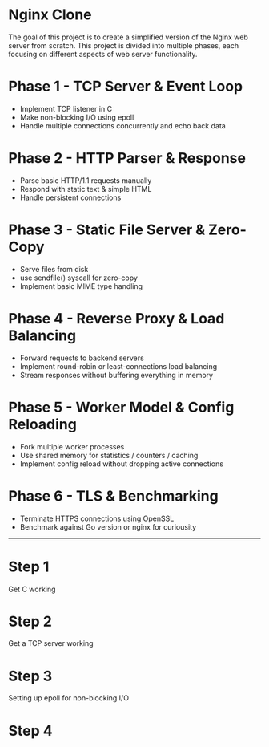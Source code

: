 # Nginx Clone

The goal of this project is to create a simplified version of the Nginx web server from scratch. This project is divided into multiple phases, each focusing on different aspects of web server functionality.

# Phase 1 - TCP Server & Event Loop

- Implement TCP listener in C
- Make non-blocking I/O using epoll
- Handle multiple connections concurrently and echo back data

# Phase 2 - HTTP Parser & Response

- Parse basic HTTP/1.1 requests manually
- Respond with static text & simple HTML
- Handle persistent connections

# Phase 3 - Static File Server & Zero-Copy

- Serve files from disk
- use sendfile() syscall for zero-copy
- Implement basic MIME type handling

# Phase 4 - Reverse Proxy & Load Balancing

- Forward requests to backend servers
- Implement round-robin or least-connections load balancing
- Stream responses without buffering everything in memory

# Phase 5 - Worker Model & Config Reloading

- Fork multiple worker processes
- Use shared memory for statistics / counters / caching
- Implement config reload without dropping active connections

# Phase 6 - TLS & Benchmarking

- Terminate HTTPS connections using OpenSSL
- Benchmark against Go version or nginx for curiousity

---

# Step 1

Get C working

# Step 2

Get a TCP server working

# Step 3

Setting up epoll for non-blocking I/O

# Step 4
